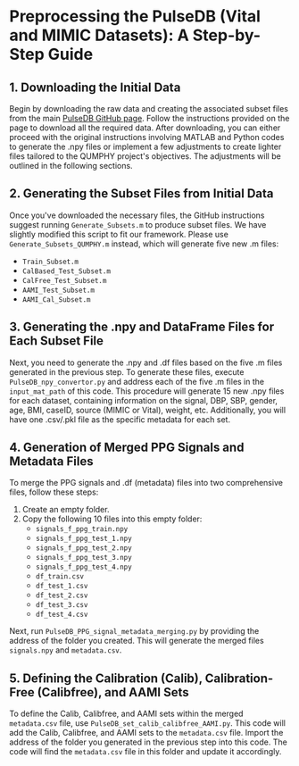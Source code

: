 
# Preprocessing the PulseDB (Vital and MIMIC Datasets): A Step-by-Step Guide


## 1. Downloading the Initial Data

Begin by downloading the raw data and creating the associated subset files from the main [PulseDB GitHub page](https://github.com/pulselabteam/PulseDB?tab=readme-ov-file). Follow the instructions provided on the page to download all the required data. After downloading, you can either proceed with the original instructions involving MATLAB and Python codes to generate the .npy files or implement a few adjustments to create lighter files tailored to the QUMPHY project's objectives. The adjustments will be outlined in the following sections.



## 2. Generating the Subset Files from Initial Data

Once you've downloaded the necessary files, the GitHub instructions suggest running `Generate_Subsets.m` to produce subset files. We have slightly modified this script to fit our framework. Please use `Generate_Subsets_QUMPHY.m` instead, which will generate five new .m files:

- `Train_Subset.m`
- `CalBased_Test_Subset.m`
- `CalFree_Test_Subset.m`
- `AAMI_Test_Subset.m`
- `AAMI_Cal_Subset.m`



## 3. Generating the .npy and DataFrame Files for Each Subset File

Next, you need to generate the .npy and .df files based on the five .m files generated in the previous step. To generate these files, execute `PulseDB_npy_convertor.py` and address each of the five .m files in the `input_mat_path` of this code. This procedure will generate 15 new .npy files for each dataset, containing information on the signal, DBP, SBP, gender, age, BMI, caseID, source (MIMIC or Vital), weight, etc. Additionally, you will have one .csv/.pkl file as the specific metadata for each set.



## 4. Generation of Merged PPG Signals and Metadata Files

To merge the PPG signals and .df (metadata) files into two comprehensive files, follow these steps:

1. Create an empty folder.
2. Copy the following 10 files into this empty folder:
   - `signals_f_ppg_train.npy`
   - `signals_f_ppg_test_1.npy`
   - `signals_f_ppg_test_2.npy`
   - `signals_f_ppg_test_3.npy`
   - `signals_f_ppg_test_4.npy`
   - `df_train.csv`
   - `df_test_1.csv`
   - `df_test_2.csv`
   - `df_test_3.csv`
   - `df_test_4.csv`

Next, run `PulseDB_PPG_signal_metadata_merging.py` by providing the address of the folder you created. This will generate the merged files `signals.npy` and `metadata.csv`.



## 5. Defining the Calibration (Calib), Calibration-Free (Calibfree), and AAMI Sets

To define the Calib, Calibfree, and AAMI sets within the merged `metadata.csv` file, use `PulseDB_set_calib_calibfree_AAMI.py`. This code will add the Calib, Calibfree, and AAMI sets to the `metadata.csv` file. Import the address of the folder you generated in the previous step into this code. The code will find the `metadata.csv` file in this folder and update it accordingly.
